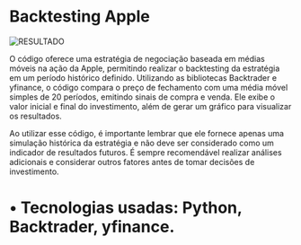 # Backtesting Apple

![RESULTADO](https://imgur.com/a/wWZSBxo)

O código oferece uma estratégia de negociação baseada em médias móveis na ação da Apple, permitindo realizar o backtesting da estratégia em um período histórico definido. Utilizando as bibliotecas Backtrader e yfinance, o código compara o preço de fechamento com uma média móvel simples de 20 períodos, emitindo sinais de compra e venda. Ele exibe o valor inicial e final do investimento, além de gerar um gráfico para visualizar os resultados.

Ao utilizar esse código, é importante lembrar que ele fornece apenas uma simulação histórica da estratégia e não deve ser considerado como um indicador de resultados futuros. É sempre recomendável realizar análises adicionais e considerar outros fatores antes de tomar decisões de investimento.

# • Tecnologias usadas: Python, Backtrader, yfinance.
